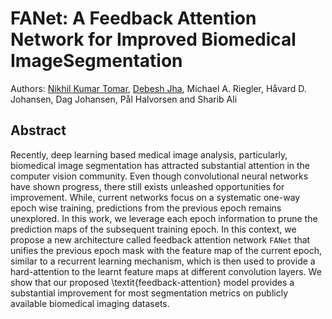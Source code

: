 # FANet: A Feedback Attention Network for Improved Biomedical ImageSegmentation
Authors: [Nikhil Kumar Tomar](https://www.linkedin.com/in/nktomar/), [Debesh Jha](https://www.linkedin.com/in/debesh-jha-071462aa/), Michael A. Riegler, Håvard D. Johansen, Dag Johansen,  Pål Halvorsen and  Sharib Ali



## Abstract
Recently, deep learning based medical image analysis, particularly, biomedical image segmentation has attracted substantial attention in the computer vision community. Even though convolutional neural networks have shown progress, there still exists unleashed opportunities for improvement. While, current networks focus on a systematic one-way epoch wise training, predictions from the previous epoch remains unexplored. In this work, we leverage each epoch information to prune the prediction maps of the subsequent training epoch. In this context, we propose a new architecture called feedback attention network `FANet` that unifies the previous epoch mask with the feature map of the current epoch, similar to a recurrent learning mechanism, which is then used to provide a hard-attention to the learnt feature maps at different convolution layers. We show that our proposed \textit{feedback-attention} model provides a substantial improvement for most segmentation metrics on publicly available biomedical imaging datasets. 
